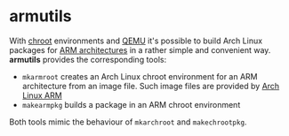 # armutils

With [chroot](https://wiki.archlinux.org/index.php/Chroot) environments and [QEMU](https://wiki.archlinux.org/index.php/QEMU) it's possible to build Arch Linux packages for [ARM architectures](https://en.wikipedia.org/wiki/ARM_architecture) in a rather simple and convenient way. **armutils** provides the corresponding tools:

* `mkarmroot` creates an Arch Linux chroot environment for an ARM architecture from an image file. Such image files are provided by [Arch Linux ARM](https://archlinuxarm.org)
* `makearmpkg` builds a package in an ARM chroot environment

Both tools mimic the behaviour of `mkarchroot` and `makechrootpkg`.
